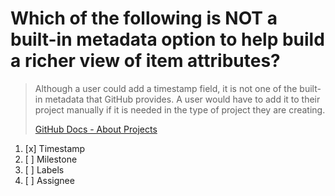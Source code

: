 # Which of the following is NOT a built-in metadata option to help build a richer view of item attributes?

> Although a user could add a timestamp field, it is not one of the built-in metadata that GitHub provides. A user would have to add it to their project manually if it is needed in the type of project they are creating.
> 
> [GitHub Docs - About Projects](https://docs.github.com/en/issues/planning-and-tracking-with-projects/learning-about-projects/about-projects)

1. [x] Timestamp
1. [ ] Milestone
1. [ ] Labels
1. [ ] Assignee